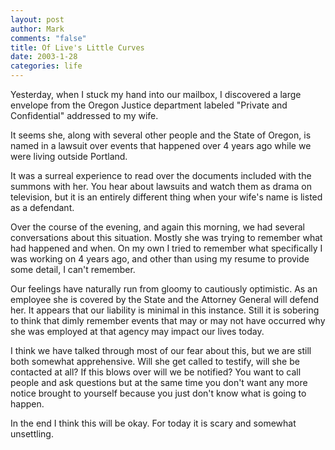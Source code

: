 ```yaml
--- 
layout: post
author: Mark
comments: "false"
title: Of Live's Little Curves
date: 2003-1-28
categories: life
---
```

Yesterday, when I stuck my hand into our mailbox, I discovered a large envelope from the Oregon Justice department labeled "Private and Confidential" addressed to my wife.

It seems she, along with several other people and the State of Oregon, is named in a lawsuit over events that happened over 4 years ago while we were living outside Portland.

It was a surreal experience to read over the documents included with the summons with her. You hear about lawsuits and watch them as drama on television, but it is an entirely different thing when your wife's name is listed as a defendant.

Over the course of the evening, and again this morning, we had several conversations about this situation. Mostly she was trying to remember what had happened and when. On my own I tried to remember what specifically I was working on 4 years ago, and other than using my resume to provide some detail, I can't remember.

Our feelings have naturally run from gloomy to cautiously optimistic. As an employee she is covered by the State and the Attorney General will defend her. It appears that our liability is minimal in this instance. Still it is sobering to think that dimly remember events that may or may not have occurred why she was employed at that agency may impact our lives today.

I think we have talked through most of our fear about this, but we are still both somewhat apprehensive. Will she get called to testify, will she be contacted at all? If this blows over will we be notified? You want to call people and ask questions but at the same time you don't want any more notice brought to yourself because you just don't know what is going to happen.

In the end I think this will be okay. For today it is scary and somewhat unsettling.
